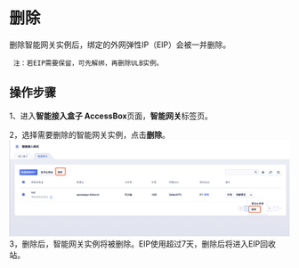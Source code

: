 

# 删除

删除智能网关实例后，绑定的外网弹性IP（EIP）会被一并删除。

``` 
 注：若EIP需要保留，可先解绑，再删除ULB实例。
```

## 操作步骤

1、进入**智能接入盒子 AccessBox**页面，**智能网关**标签页。

2，选择需要删除的智能网关实例，点击**删除**。
![image](/images/guide/accessgw/删除智能网关.png)
3，删除后，智能网关实例将被删除。EIP使用超过7天，删除后将进入EIP回收站。
